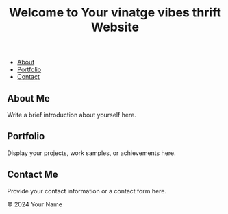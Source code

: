 <!DOCTYPE html>
<html lang="en">
<head>
    <meta charset="UTF-8">
    <meta name="viewport" content="width=device-width, initial-scale=1.0">
    <title>Your Name - Personal website that names vintage vibes thrift</title>
</head>
<body>
    <header>
        <h1>Welcome to Your vinatge vibes thrift Website</h1>
    </header>
    <nav>
        <ul>
            <li><a href="#about">About</a></li>
            <li><a href="#portfolio">Portfolio</a></li>
            <li><a href="#contact">Contact</a></li>
        </ul>
    </nav>
    <main>
        <section id="about">
            <h2>About Me</h2>
            <p>Write a brief introduction about yourself here.</p>
        </section>
        <section id="portfolio">
            <h2>Portfolio</h2>
            <p>Display your projects, work samples, or achievements here.</p>
        </section>
        <section id="contact">
            <h2>Contact Me</h2>
            <p>Provide your contact information or a contact form here.</p>
        </section>
    </main>
    <footer>
        <p>&copy; 2024 Your Name</p>
    </footer>
</body>
</html>
